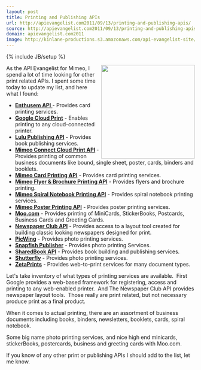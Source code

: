 ```yaml
---
layout: post
title: Printing and Publishing APIs
url: http://apievangelist.com2011/09/13/printing-and-publishing-apis/
source: http://apievangelist.com2011/09/13/printing-and-publishing-apis/
domain: apievangelist.com2011
image: http://kinlane-productions.s3.amazonaws.com/api-evangelist-site/blog/printing-press.jpg
---
```

{% include JB/setup %}
<div>
<p><img src="http://kinlane-productions.s3.amazonaws.com/mimeo/printing-press.jpg" alt="" width="250" align="right" /></p>
<p>As the API Evangelist for Mimeo, I spend a lot of time looking for other print related APIs. I spent some time today to update my list, and here what I found:</p>
<ul class="mainlist">
<li><a title="Entusem API" href="/apis/the_enthusem_api_.php"><strong>Enthusem API</strong>&nbsp;</a>- Provides card printing services.</li>
<li><strong><a title="Google Cloud Print" href="/apis/google_cloud_print.php">Google Cloud Print</a></strong>&nbsp;- Enables printing to any cloud-connected printer.</li>
<li><strong><a title="Lulu Publishing API" href="/apis/lulu_publishing_api.php">Lulu Publishing API</a></strong> - Provides book publishing services.</li>
<li><strong><a title="Mimeo Connect Cloud Print API" href="/apis/mimeo_connect_cloud_print_api.php">Mimeo Connect Cloud Print API</a>&nbsp;</strong>- Provides printing of common business documents like bound, single sheet, poster, cards, binders and booklets.</li>
<li><strong><a title="Mime Card Printing API" href="/apis/mimeo_card_printing_api_.php">Mimeo Card Printing API</a></strong>&nbsp;- Provides card printing services.</li>
<li><strong><a title="Mimeo Flyer &amp; Brochure Printing API" href="/apis/mimeo_flyer_&amp;_brochure_printing_api.php">Mimeo Flyer &amp; Brochure Printing API</a></strong>&nbsp;- Provides flyers and brochure printing.</li>
<li><strong><a title="Mimeo Spiral Notebook Printing API" href="http://mimeoconnect.3scale.net/wiki/spiral-notebook-printing-api">Mimeo Spiral Notebook Printing API</a></strong>&nbsp;- Provides spiral notebook printing services.</li>
<li><strong><a title="Mimeo Poster Printing API" href="/apis/mimeo_poster_printing_api.php">Mimeo Poster Printing API</a></strong>&nbsp;- Provides poster printing services.</li>
<li><strong><a title="Moo.com" href="/apis/moo_api.php">Moo.com</a></strong>&nbsp;- Provides printing of MiniCards, StickerBooks, Postcards, Business Cards and Greeting Cards.</li>
<li><strong><a title="Newspaper Club API" href="/apis/newspaper_club_api.php">Newspaper Club API</a></strong>&nbsp;- Provides access to a layout tool created for building classic looking newspapers designed for print.</li>
<li><strong><a title="PicWing" href="http://www.picwing.com/apidocs">PicWing</a></strong>&nbsp;- Provides photo printing services.</li>
<li><strong><a title="Snapfish Publisher" href="/apis/snapfish_publisher.php">Snapfish Publisher</a></strong>&nbsp;- Provides photo printing Services.</li>
<li><strong><a title="ShareBook API" href="/apis/sharedbook_api.php">SharedBook API</a></strong>&nbsp;- Provides book building and publishing services.</li>
<li><strong><a title="Shutterfly" href="/apis/shutterfly_api.php">Shutterfly</a></strong>&nbsp;- Provides photo printing services.</li>
<li><strong><a title="ZetaPrints" href="http://www.zetaprints.com/help/about-web-to-print-api/">ZetaPrints</a></strong>&nbsp;- Provides web-to-print services for many document types.</li>
</ul>
<p>Let's take inventory of what types of printing services are available. &nbsp;First Google provides a web-based framework for registering, access and printing to any web-enabled printer. &nbsp;And The Newspaper Club API provides newspaper layout tools. &nbsp;Those really are print related, but not necessary produce print as a final product.</p>
<p>When it comes to actual printing, there are an assortment of business documents including books, binders, newsletters, booklets, cards, spiral notebook.</p>
<p>Some big name photo printing services, and nice high end minicards, stickerBooks, postercards, business and greeting cards with Moo.com.</p>
<p>If you know of any other print or publishing APIs I should add to the list, let me know.</p>
</div>
